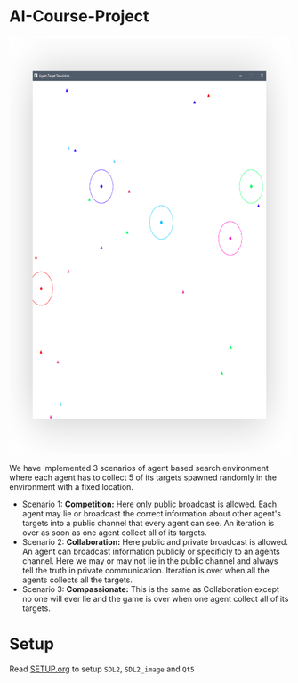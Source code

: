 # AI-Course-Project

<p align="center"><img height="750" width="750" src="./docs/cover.png" /></p>

We have implemented 3 scenarios of agent based search environment where each agent has to collect 5
of its targets spawned randomly in the environment with a fixed location.

- Scenario 1: **Competition:** Here only public broadcast is allowed. Each agent may lie or
  broadcast the correct information about other agent's targets into a public channel that every
  agent can see. An iteration is over as soon as one agent collect all of its targets.
- Scenario 2: **Collaboration:** Here public and private broadcast is allowed. An agent can
  broadcast information publicly or specificly to an agents channel. Here we may or may not lie in
  the public channel and always tell the truth in private communication. Iteration is over when all
  the agents collects all the targets.
- Scenario 3: **Compassionate:** This is the same as Collaboration except no one will ever lie and
  the game is over when one agent collect all of its targets.

# Setup

Read [SETUP.org](./docs/SETUP.org) to setup `SDL2`,  `SDL2_image` and `Qt5`
